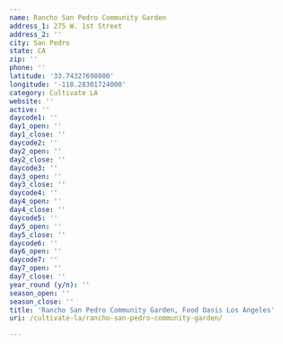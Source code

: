 ```yaml
---
name: Rancho San Pedro Community Garden
address_1: 275 W. 1st Street
address_2: ''
city: San Pedro
state: CA
zip: ''
phone: ''
latitude: '33.74327698000'
longitude: '-118.28301724000'
category: Cultivate LA
website: ''
active: ''
daycode1: ''
day1_open: ''
day1_close: ''
daycode2: ''
day2_open: ''
day2_close: ''
daycode3: ''
day3_open: ''
day3_close: ''
daycode4: ''
day4_open: ''
day4_close: ''
daycode5: ''
day5_open: ''
day5_close: ''
daycode6: ''
day6_open: ''
daycode7: ''
day7_open: ''
day7_close: ''
year_round (y/n): ''
season_open: ''
season_close: ''
title: 'Rancho San Pedro Community Garden, Food Oasis Los Angeles'
uri: /cultivate-la/rancho-san-pedro-community-garden/

---
```

